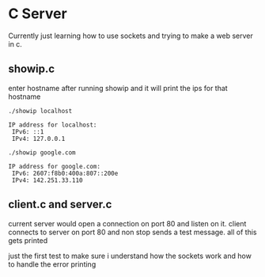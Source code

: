 # C Server

Currently just learning how to use sockets and trying to make a web server in c.

## showip.c

enter hostname after running showip and it will print the ips for that hostname 

```
./showip localhost
```

```
IP address for localhost:
 IPv6: ::1
 IPv4: 127.0.0.1
```


```
./showip google.com
```

```
IP address for google.com:
 IPv6: 2607:f8b0:400a:807::200e
 IPv4: 142.251.33.110
```

## client.c and server.c

current server would open a connection on port 80 and listen on it. client connects to server on port 80 and non stop sends a test message. all of this gets printed 

just the first test to make sure i understand how the sockets work and how to handle the error printing 

